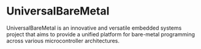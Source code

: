 # UniversalBareMetal
UniversalBareMetal is an innovative and versatile embedded systems project that aims to provide a unified platform for bare-metal programming across various microcontroller architectures.
